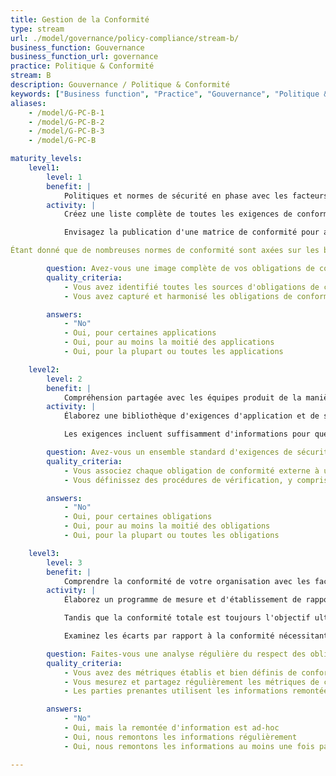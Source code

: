 ```yaml
---
title: Gestion de la Conformité
type: stream
url: ./model/governance/policy-compliance/stream-b/
business_function: Gouvernance
business_function_url: governance
practice: Politique & Conformité
stream: B
description: Gouvernance / Politique & Conformité
keywords: ["Business function", "Practice", "Gouvernance", "Politique & Conformité"]
aliases:
    - /model/G-PC-B-1
    - /model/G-PC-B-2
    - /model/G-PC-B-3
    - /model/G-PC-B

maturity_levels:
    level1:
        level: 1
        benefit: |
            Politiques et normes de sécurité en phase avec les facteurs de conformité externes
        activity: |
            Créez une liste complète de toutes les exigences de conformité, y compris les déclencheurs qui pourraient aider à déterminer quelles applications sont concernées. Les exigences de conformité peuvent s'appliquer en fonction de facteurs tels que l'emplacement géographique, les types de données ou les obligations contractuelles avec les clients ou les partenaires commerciaux. Examinez chaque exigence de conformité identifiée avec les experts compétents et le département en charge des aspects législatifs afin de s'assurer que cette obligation est comprise. Étant donné que de nombreuses obligations de conformité varient en fonction de la manière dont les données sont traitées, stockées ou transmises à travers l'environnement informatique, les facteurs de conformité devraient toujours indiquer les possibilités de réduire la charge globale de conformité en modifiant la façon dont les données sont manipulées.

            Envisagez la publication d'une matrice de conformité pour aider à identifier quels facteurs pourraient déclencher une exigence réglementaire spécifique pour une application donnée. Faites en sorte que la matrice indique quelles exigences de conformité s'appliquent au niveau de l'organisation et non au niveau d'une application donnée. La matrice fournit au moins une compréhension de base des exigences de conformité utiles pour examiner les obligations entourant différentes applications.

Étant donné que de nombreuses normes de conformité sont axées sur les bonnes pratiques de sécurité, il est possible que de nombreuses exigences en matière de conformité fassent déjà partie de la bibliothèque de politique et de normes publiée par l'organisation. Par conséquent, une fois que vous avez examiné les exigences de conformité, mettez-les en correspondance avec les politiques et normes existantes applicables. Lorsqu’il y a des divergences, mettez à jour les politiques et les normes pour inclure les exigences de conformité à l’échelle de l’organisme. Puis seulement, commencez à créer des normes spécifiques de conformité qui ne s’appliquent qu’aux exigences individuelles de conformité. L'objectif est d'avoir une matrice de conformité qui indique quelles politiques et normes ont des informations plus détaillées sur les exigences de conformité. en plus de veiller à ce que les politiques et les normes individuelles fassent référence aux exigences de conformité applicables.

        question: Avez-vous une image complète de vos obligations de conformité externe?
        quality_criteria:
            - Vous avez identifié toutes les sources d'obligations de conformité externe
            - Vous avez capturé et harmonisé les obligations de conformité depuis toutes les sources

        answers:
            - "No"
            - Oui, pour certaines applications
            - Oui, pour au moins la moitié des applications
            - Oui, pour la plupart ou toutes les applications

    level2:
        level: 2
        benefit: |
            Compréhension partagée avec les équipes produit de la manière d'être en conformité avec les facteurs externes
        activity: |
            Élaborez une bibliothèque d'exigences d'application et de scripts de tests afin d'établir et de vérifier la conformité réglementaire des applications. Certaines d'entre elles sont liées à des exigences de conformité ciblées telles qu'au PCI ou au RGPD, alors que d'autres sont de nature plus générale et répondent à des exigences de portée mondiale en matière de conformité telles que l'ISO. La bibliothèque est disponible à toutes les équipes de développement d'applications. Elle comprend des conseils pour déterminer toutes les exigences applicables, y compris les considérations visant à réduire la charge et la portée de la conformité. Mettez en œuvre un processus pour réévaluer périodiquement les exigences de conformité de chaque application. La nouvelle évaluation comprend l’examen de toutes les fonctionnalités de l’application et les possibilités de réduire la portée afin de minimiser le coût global de la conformité.

            Les exigences incluent suffisamment d'informations pour que les développeurs comprennent les exigences fonctionnelles et non-fonctionnelles des différentes obligations de conformité. Elles contiennent des références aux politiques et aux normes et font explicitement référence à la réglementation. S'il reste des interrogations au sujet de la mise en œuvre d'une exigence particulière, le texte original du règlement peut aider à interpréter l'exigence de manière plus précise. Chaque exigence comprend un ensemble de scripts de test pour vérifier la conformité. En plus de permettre à l'Assurance Qualité de faciliter la vérification de la conformité, ils peuvent aider à clarifier les exigences de conformité pour les développeurs et à rendre le processus de conformité transparent. Les exigences ont un format qui permet de les importer dans les référentiels individuels d'exigences. Clarifiez davantage pour les développeurs les exigences de conformité et veillez à ce que le processus de conformité soit totalement transparent.

        question: Avez-vous un ensemble standard d'exigences de sécurité et de procédures de vérification qui traitent des obligations externes de conformité de l'organisation?
        quality_criteria:
            - Vous associez chaque obligation de conformité externe à un ensemble bien défini d'exigences applicatives
            - Vous définissez des procédures de vérification, y compris des tests automatiques, pour vérifier la conformité aux exigences de conformité

        answers:
            - "No"
            - Oui, pour certaines obligations
            - Oui, pour au moins la moitié des obligations
            - Oui, pour la plupart ou toutes les obligations

    level3:
        level: 3
        benefit: |
            Comprendre la conformité de votre organisation avec les facteurs externes
        activity: |
            Élaborez un programme de mesure et d'établissement de rapport sur l'état de la conformité entre les différentes applications. Les exigences des application et les scripts de test aident à déterminer le statut de la conformité. Tirez parti de l'automatisation des tests pour détecter rapidement les régressions dans la conformité des applications fréquemment mises à jour et assurez-vous que la conformité est maintenue à travers les différentes versions des applications. Chaque fois que les tests entièrement automatisés ne sont pas envisageables, les équipes d'assurance qualité, d'audit interne ou de sécurité de l'information évaluent périodiquement la conformité grâce à une combinaison de tests manuels et d'entrevues.

            Tandis que la conformité totale est toujours l'objectif ultime, incluez le suivi des actions de correction et des mises à jour périodiques dans le programme. Examinez périodiquement les activités d'amélioration de la conformité pour vérifier que les équipes progressent de façon appropriée et que les stratégies de corection seront efficaces pour atteindre la conformité. Pour améliorer davantage le processus, élaborez une série de rapports types et de fiches d'évaluation de la conformité. Ces mesures aident les différentes équipes à comprendre l’état actuel de la conformité et l’organisation à gérer plus efficacement l’aide pour combler les lacunes en matière de conformité.

            Examinez les écarts par rapport à la conformité nécessitant des dépenses ou un développement importants avec les experts en la matière et comparez-les au coût lié à la réduction des fonctionnalités de l'application, à la réduction du périmètre ou à la suppression des exigences de conformité. Les écarts à long terme en matière de conformité requièrent une approbation du management et une acceptation formelle des risques liés à la conformité, de sorte qu’ils reçoivent l’attention appropriée de la part de la direction de l’organisation.

        question: Faites-vous une analyse régulière du respect des obligations de conformité externes et utilisez-vous cette information pour guider les efforts visant à combler les lacunes en matière de conformité?
        quality_criteria:
            - Vous avez des métriques établis et bien définis de conformité
            - Vous mesurez et partagez régulièrement les métriques de conformité des applications
            - Les parties prenantes utilisent les informations remontées sur l'état de conformité pour identifier les lacunes en matière de conformité et mettre des priorités sur les actions de réduction des écarts

        answers:
            - "No"
            - Oui, mais la remontée d'information est ad-hoc
            - Oui, nous remontons les informations régulièrement
            - Oui, nous remontons les informations au moins une fois par an

---
```

